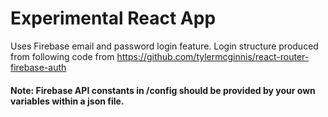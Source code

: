 # Experimental React App
  Uses Firebase email and password login feature.
  Login structure produced from following code from https://github.com/tylermcginnis/react-router-firebase-auth

#### Note: Firebase API constants in /config should be provided by your own variables within a json file.

